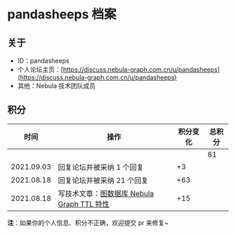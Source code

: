 # pandasheeps 档案

## 关于

- ID：pandasheeps 
- 个人论坛主页：[https://discuss.nebula-graph.com.cn/u/pandasheeps](https://discuss.nebula-graph.com.cn/u/pandasheeps)
- 其他：Nebula 技术团队成员

## 积分

| 时间 | 操作 | 积分变化 | 总积分  |
| --- | --- | --- | --- |
|  |  |  | 81 |
| 2021.09.03 | 回复论坛并被采纳 1 个回复 | +3 |  |
| 2021.08.18 | 回复论坛并被采纳 21 个回复 | +63 |  |
| 2021.08.18 | 写技术文章：[图数据库 Nebula Graph TTL 特性](https://discuss.nebula-graph.com.cn/t/topic/724)​ | +15 |  |

**注**：如果你的个人信息、积分不正确，欢迎提交 pr 来修复~
